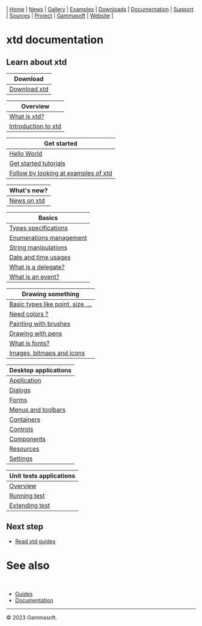 | [Home](home.md) | [News](news.md) | [Gallery](gallery.md) | [Examples](examples.md) | [Downloads](downloads.md) | [Documentation](documentation.md) | [Support](support.md) | [Sources](https://github.com/gammasoft71/xtd) | [Project](https://sourceforge.net/projects/xtdpro/) | [Gammasoft](gammasoft.md) | [Website](https://gammasoft71.wixsite.com/xtdpro) |

# xtd documentation

## Learn about xtd

| Download                     |
|------------------------------|
| [Download xtd](downloads.md) |

| Overview                                      |
|-----------------------------------------------|
| [What is xtd?](what_is_xtd.md)                |
| [Introduction to xtd](introduction_to_xtd.md) |

| Get started                                                   |
|---------------------------------------------------------------|
| [Hello World](hello_world.md)                           |
| [Get started tutorials](tutorials.md)                         |
| [Follow by looking at examples of xtd](../examples/README.md) |

| What's new?                                                |
|------------------------------------------------------------|
| [News on xtd](https://gammasoft71.wixsite.com/xtdpro/news) |

| Basics                                   |
|------------------------------------------|
| [Types specifications](types.md)         |
| [Enumerations management](enum_class.md) |
| [String manipulations](ustring.md)       |
| [Date and time usages](date_time.md)     |
| [What is a delegate?](delegates.md)      |
| [What is an event?](events.md)           |

| Drawing something                                                   |
|---------------------------------------------------------------------|
| [Basic types like point, size, ...](points_sizes_and_rectangles.md) |
| [Need colors ?](colors.md)                                          |
| [Painting with brushes](brushes.md)                                 |
| [Drawing with pens](pens.md)                                        |
| [What is fonts?](fonts.md)                                          |
| [Images, bitmaps and icons](images.md)                              |

| Desktop applications                         |
|----------------------------------------------|
| [Application](application_overview.md) |
| [Dialogs](dialogs.md)                        |
| [Forms](forms.md)                            |
| [Menus and toolbars](menus_and_toolbars.md)  |
| [Containers](containers.md)                  |
| [Controls](controls.md)                      |
| [Components](components.md)                  |
| [Resources](resources.md)                    |
| [Settings](settings.md)                      |

| Unit tests applications                                |
|--------------------------------------------------------|
| [Overview](tunit_overview.md)                    |
| [Running test](writing_applicaion_running_test.md)     |
| [Extending test](writing_applicaion_extending_test.md) |

## Next step

* [Read xtd guides](guides.md)

# See also
​
* [Guides](guides.md)
* [Documentation](documentation.md)

______________________________________________________________________________________________

© 2023 Gammasoft.

[//]: # (https://learn.microsoft.com/en-us/dotnet/desktop/winforms/data/how-to-synchronize-multiple-controls?view=netdesktop-6.0)
